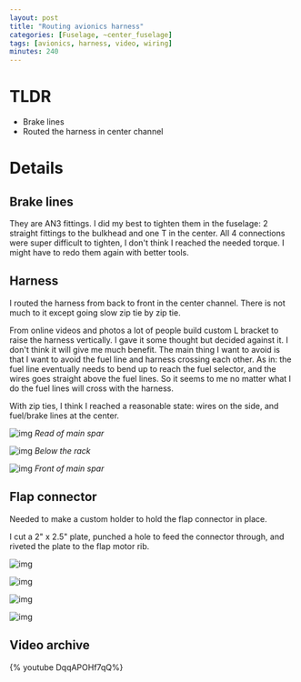 ```yaml
---
layout: post
title: "Routing avionics harness"
categories: [Fuselage, ~center_fuselage]
tags: [avionics, harness, video, wiring]
minutes: 240
---
```


# TLDR

- Brake lines
- Routed the harness in center channel 

# Details

## Brake lines

They are AN3 fittings. I did my best to tighten them in the fuselage: 2 straight fittings to the bulkhead and one T in the center. All 4 connections were super difficult to tighten, I don't think I reached the needed torque. I might have to redo them again with better tools.

## Harness

I routed the harness from back to front in the center channel. There is not much to it except going slow zip tie by zip tie.

From online videos and photos a lot of people build custom L bracket to raise the harness vertically. I gave it some thought but decided against it. I don't think it will give me much benefit. The main thing I want to avoid is that I want to avoid the fuel line and harness crossing each other. As in: the fuel line eventually needs to bend up to reach the fuel selector, and the wires goes straight above the fuel lines. So it seems to me no matter what I do the fuel lines will cross with the harness. 

With zip ties, I think I reached a reasonable state: wires on the side, and fuel/brake lines at the center.

![img](https://lh3.googleusercontent.com/pw/AP1GczPhgDqwhmedgrlx8Ob6vqlDi6YnuAn_LNG2eYJWS-Tx09zOTp__uG-l-9bzumJ61eX6hqZAB7q4oR2wpFtYv_ie74X5sSPPy0fclgC2UK0XOAqeIdstlYb-2CDLaghPlTMe4LJDGvalMpC2gsTgcix8JQ=w1284-h1712-s-no-gm?authuser=0)
_Read of main spar_


![img](https://lh3.googleusercontent.com/pw/AP1GczNp2isOGO7vZjqjv5J-ZD252WyK1JCrCOCOH79szEBRGFPCWKH1vA1aiuHSvYAyq4pyeawVhqx5HsRW_P0ebzx1f6Ei-QTyxeRNJKkq-h7aWo4HG40kqhMC5Z5R6rhnMNtSRq5LhUeHZxqgjct3HWOT5A=w1284-h1712-s-no-gm?authuser=0)
_Below the rack_

![img](https://lh3.googleusercontent.com/pw/AP1GczOtDSb5OyZigrTyaxRqGjleFNyX4NkGkqo4AZzmL4McQB-wiW8_a0zPreiymguy6DMtZFqd78JiYKOSx0SAnBUk088kKbIUbpOa8UXN79CMiS6R_ktUSXAbNeUZnGKcpCPeth-e4IUXrtsIiY-IK8cqJA=w2282-h1712-s-no-gm?authuser=0)
_Front of main spar_

## Flap connector

Needed to make a custom holder to hold the flap connector in place.

I cut a 2" x 2.5" plate, punched a hole to feed the connector through, and riveted the plate to the flap motor rib.

![img](https://lh3.googleusercontent.com/pw/AP1GczOEkj9DdpR8OC8nlKWQH9dWbg6DY56t7ldYn5MQbWnEDpQoKp0TNTue_GOF0cs1FJ2Iy1ZoPMvOprjJWpdaOvQYlWIqB6ORvxbZN7YaA94C2U6dq7hvZsa8toO9Kv-1-2XW8a5LZGSDAsamryKbthU_nA=w2282-h1712-s-no-gm?authuser=0)

![img](https://lh3.googleusercontent.com/pw/AP1GczNQ5Dd3es0OF54MnzRpYnd1YdNyBXVmNOLvkg91cr7EfwmBgtQi3uPumw-NSDvEMNwQW9uegWcFZMvOGijX4g0zo1FbokT35weg3Xb8HPSUG1PshXusijjnAYO6ifIACW6jKQYO6EeqTQrLfTvNUrncjg=w1284-h1712-s-no-gm?authuser=0)

![img](https://lh3.googleusercontent.com/pw/AP1GczPcQgdqbd6ltaMxlMKRQhMcG2p3nI-p6A8zg5zRnS2S1-Vc9XHSQ7ozjCq5YUx0uBzLdYpQtcUuYWGJVwYWyFS3SOLD2J6KPhEAOwyglvwx6tN-fAJudy13znV-2owz0DZiZbTjKqs7r9P-Tl_7qYMr6A=w1284-h1712-s-no-gm?authuser=0)

![img](https://lh3.googleusercontent.com/pw/AP1GczOAj8jSiqS6W2adnWK6OPfyBCABRar5Rp_H_BsBp7EBVvqRzv0kb5gqanE4RQg_UUmcwf4khBiCI-Kqto6GExpYhjEnAtdexGw6HCG8tyEAowDtDADAGkmChq0asvpskNag-9NpB1jZmyxBfERK-cw7_w=w1284-h1712-s-no-gm?authuser=0)

## Video archive

{% youtube DqqAPOHf7qQ%}